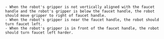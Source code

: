 
    - When the robot's gripper is not vertically aligned with the faucet handle and the robot's gripper is below the faucet handle, the robot should move gripper to right of faucet handle.
    - When the robot's gripper is near the faucet handle, the robot should turn faucet left.
    - When the robot's gripper is in front of the faucet handle, the robot should turn faucet left harder.